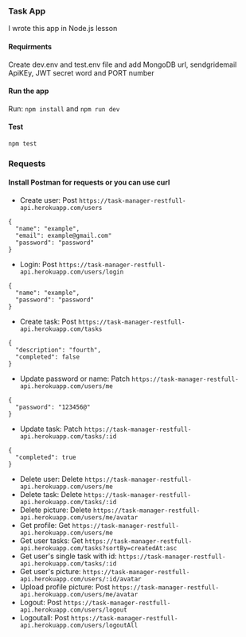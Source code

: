 ### Task App
I wrote this app in Node.js lesson
#### Requirments
Create dev.env and test.env file and add MongoDB url, sendgridemail ApiKEy, JWT secret word and PORT number
#### Run the app
Run: `npm install` and `npm run dev`
#### Test
`npm test` 
### Requests 
#### Install Postman for requests or you can use curl
- Create user: Post `https://task-manager-restfull-api.herokuapp.com/users`
```
{
  "name": "example",
  "email": example@gmail.com"
  "password": "password"
}
```
- Login: Post `https://task-manager-restfull-api.herokuapp.com/users/login`
```
{
  "name": "example",
  "password": "password"
}
``` 
- Create task: Post `https://task-manager-restfull-api.herokuapp.com/tasks`
```
{
  "description": "fourth",
  "completed": false
}
```
- Update password or name: Patch `https://task-manager-restfull-api.herokuapp.com/users/me`
```
{
  "password": "123456@"
}
```
- Update task: Patch `https://task-manager-restfull-api.herokuapp.com/tasks/:id`
```
{
  "completed": true
}
```
- Delete user: Delete `https://task-manager-restfull-api.herokuapp.com/users/me`
- Delete task: Delete `https://task-manager-restfull-api.herokuapp.com/tasks/:id`
- Delete picture: Delete `https://task-manager-restfull-api.herokuapp.com/users/me/avatar`
- Get profile: Get `https://task-manager-restfull-api.herokuapp.com/users/me`
- Get user tasks: Get `https://task-manager-restfull-api.herokuapp.com/tasks?sortBy=createdAt:asc`
- Get user's single task with id: `https://task-manager-restfull-api.herokuapp.com/tasks/:id`
- Get user's picture: `https://task-manager-restfull-api.herokuapp.com/users/:id/avatar`
- Upload profile picture: Post `https://task-manager-restfull-api.herokuapp.com/users/me/avatar`
- Logout: Post `https://task-manager-restfull-api.herokuapp.com/users/logout`
- Logoutall: Post `https://task-manager-restfull-api.herokuapp.com/users/logoutAll`

